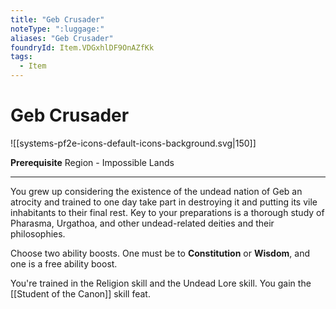 ```yaml
---
title: "Geb Crusader"
noteType: ":luggage:"
aliases: "Geb Crusader"
foundryId: Item.VDGxhlDF9OnAZfKk
tags:
  - Item
---
```


# Geb Crusader
![[systems-pf2e-icons-default-icons-background.svg|150]]

**Prerequisite** Region - Impossible Lands

* * *

You grew up considering the existence of the undead nation of Geb an atrocity and trained to one day take part in destroying it and putting its vile inhabitants to their final rest. Key to your preparations is a thorough study of Pharasma, Urgathoa, and other undead-related deities and their philosophies.

Choose two ability boosts. One must be to **Constitution** or **Wisdom**, and one is a free ability boost.

You're trained in the Religion skill and the Undead Lore skill. You gain the [[Student of the Canon]] skill feat.
